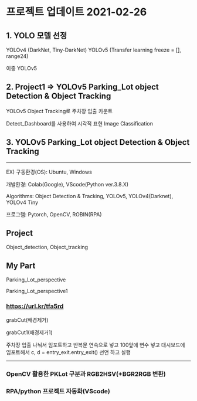 # 프로젝트 업데이트 2021-02-26

## 1. YOLO 모델 선정

YOLOv4 (DarkNet, Tiny-DarkNet)
YOLOv5 (Transfer learning freeze = [], range24)

이중 YOLOv5 

## 2. Project1 => YOLOv5 Parking_Lot object Detection & Object Tracking
YOLOv5 Object Tracking로 주차장 입출 카운트

Detect_Dashboard를 사용하여 시각적 표현 Image Classification

## 3. YOLOv5 Parking_Lot object Detection & Object Tracking



-------------------------------------
EX)
구동환경(OS): Ubuntu, Windows

개발환경: Colab(Google), VScode(Python ver.3.8.X)

Algorithms: Object Detection & Tracking, YOLOv5, YOLOv4(Darknet), YOLOv4 Tiny

프로그램: Pytorch, OpenCV, ROBIN(RPA)

## Project
Object_detection, Object_tracking

## My Part

Parking_Lot_perspective

Parking_Lot_perspective1

### https://url.kr/tfa5rd

grabCut(배경제거)

grabCut1(배경제거1)

주차장 입출 나눠서 임포트하고
반복문 연속으로 넣고  100앞에 변수 넣고 대시보드에 임포트해서
c, d = entry_exit.entry_exit() 선언 하고 실행

-------------------------------------

### OpenCV 활용한 PKLot 구분과 RGB2HSV(+BGR2RGB 변환)
### RPA/python 프로젝트 자동화(VScode)

 

